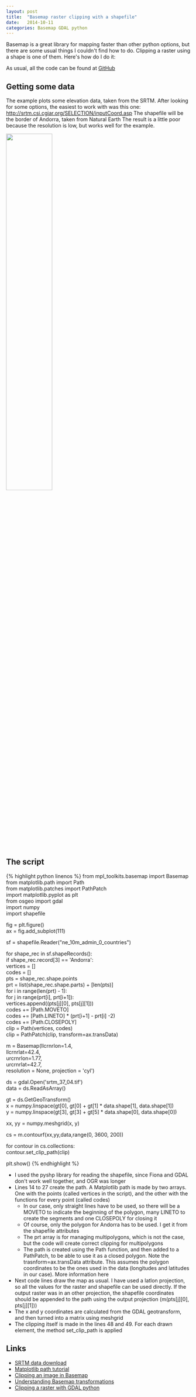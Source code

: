 ```yaml
---
layout: post
title:  "Basemap raster clipping with a shapefile"
date:   2014-10-11
categories: Basemap GDAL python
---
```

Basemap is a great library for mapping faster than other python options, but there are some usual things I couldn't find how to do. Clipping a raster using a shape is one of them. Here's how do I do it:

As usual, all the code can be found at [GitHub](https://github.com/rveciana/geoexamples/tree/master/python/basemap_clipping)

Getting some data
-----------------

The example plots some elevation data, taken from the SRTM. After looking for some options, the easiest to work with was this one: http://srtm.csi.cgiar.org/SELECTION/inputCoord.asp
The shapefile will be the border of Andorra, taken from Natural Earth
The result is a little poor because the resolution is low, but works well for the example.

<img src="{{ site.baseurl }}/images/python/basemapclipping.png" width="50%"/>


The script
----------

{% highlight python linenos %}
from mpl_toolkits.basemap import Basemap  
from matplotlib.path import Path  
from matplotlib.patches import PathPatch  
import matplotlib.pyplot as plt  
from osgeo import gdal  
import numpy  
import shapefile  

fig = plt.figure()  
ax = fig.add_subplot(111)  

sf = shapefile.Reader("ne_10m_admin_0_countries")  

for shape_rec in sf.shapeRecords():  
    if shape_rec.record[3] == 'Andorra':  
        vertices = []  
        codes = []  
        pts = shape_rec.shape.points  
        prt = list(shape_rec.shape.parts) + [len(pts)]  
        for i in range(len(prt) - 1):  
            for j in range(prt[i], prt[i+1]):  
                vertices.append((pts[j][0], pts[j][1]))  
            codes += [Path.MOVETO]  
            codes += [Path.LINETO] * (prt[i+1] - prt[i] -2)  
            codes += [Path.CLOSEPOLY]  
        clip = Path(vertices, codes)  
        clip = PathPatch(clip, transform=ax.transData)  


m = Basemap(llcrnrlon=1.4,  
    llcrnrlat=42.4,  
    urcrnrlon=1.77,  
    urcrnrlat=42.7,  
    resolution = None,
    projection = 'cyl')  

ds = gdal.Open('srtm_37_04.tif')  
data = ds.ReadAsArray()  

gt = ds.GetGeoTransform()  
x = numpy.linspace(gt[0], gt[0] + gt[1] * data.shape[1], data.shape[1])  
y = numpy.linspace(gt[3], gt[3] + gt[5] * data.shape[0], data.shape[0])  

xx, yy = numpy.meshgrid(x, y)  

cs = m.contourf(xx,yy,data,range(0, 3600, 200))  

for contour in cs.collections:  
        contour.set_clip_path(clip)  

plt.show()
{% endhighlight %}



* I used the pyshp library for reading the shapefile, since Fiona and GDAL don't work well together, and OGR was longer
* Lines 14 to 27 create the path. A Matplotlib path is made by two arrays. One with the points (called vertices in the script), and the other with the functions for every point (called codes)
  * In our case, only straight lines have to be used, so there will be a MOVETO to indicate the beginning of the polygon, many LINETO to create the segments and one CLOSEPOLY for closing it
  * Of course, only the polygon for Andorra has to be used. I get it from the shapefile attributes
  * The prt array is for managing multipolygons, which is not the case, but the code will create correct clipping for multipolygons
  * The path is created using the Path function, and then added to a PathPatch, to be able to use it as a closed polygon. Note the trasnform=ax.transData attribute. This assumes the polygon coordinates to be the ones used in the data (longitudes and latitudes in our case). More information here
* Next code lines draw the map as usual. I have used a latlon projection, so all the values for the raster and shapefile can be used directly. If the output raster was in an other projection, the shapefile coordinates should be appended to the path using the output projection (m(pts[j][0], pts[j][1]))
* The x and y coordinates are calculated from the GDAL geotransform, and then turned into a matrix using meshgrid
* The clipping itself is made in the lines 48 and 49. For each drawn element, the method set_clip_path is applied

Links
-----

* [SRTM data download](http://srtm.csi.cgiar.org/SELECTION/inputCoord.asp)
* [Matplotlib path tutorial](http://matplotlib.org/users/path_tutorial.html)
* [Clipping an image in Basemap](http://matplotlib.org/examples/pylab_examples/image_clip_path.html)
* [Understanding Basemap transformations](http://matplotlib.org/users/transforms_tutorial.html)
* [Clipping a raster with GDAL python](http://geospatialpython.com/2011/02/clip-raster-using-shapefile.html)
